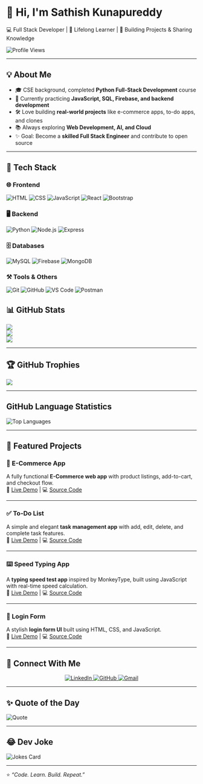 # 👋 Hi, I'm Sathish Kunapureddy  

💻 Full Stack Developer | 🌱 Lifelong Learner | 🚀 Building Projects & Sharing Knowledge  

![Profile Views](https://komarev.com/ghpvc/?username=SATHISH-KUNAPUREDDY&label=Profile%20Views&color=0e75b6&style=flat)

---

## 💡 About Me  
- 🎓 CSE background, completed **Python Full-Stack Development** course  
- 🌱 Currently practicing **JavaScript, SQL, Firebase, and backend development**  
- 🛠️ Love building **real-world projects** like e-commerce apps, to-do apps, and clones  
- 📚 Always exploring **Web Development, AI, and Cloud**  
- ✨ Goal: Become a **skilled Full Stack Engineer** and contribute to open source  

---

## 🚀 Tech Stack

### 🌐 Frontend
![HTML](https://skillicons.dev/icons?i=html)
![CSS](https://skillicons.dev/icons?i=css)
![JavaScript](https://skillicons.dev/icons?i=javascript)
![React](https://skillicons.dev/icons?i=react)
![Bootstrap](https://skillicons.dev/icons?i=bootstrap)

### 🖥️ Backend
![Python](https://skillicons.dev/icons?i=python)
![Node.js](https://skillicons.dev/icons?i=nodejs)
![Express](https://skillicons.dev/icons?i=express)

### 🗄️ Databases
![MySQL](https://skillicons.dev/icons?i=mysql)
![Firebase](https://skillicons.dev/icons?i=firebase)
![MongoDB](https://skillicons.dev/icons?i=mongodb)

### ⚒️ Tools & Others
![Git](https://skillicons.dev/icons?i=git)
![GitHub](https://skillicons.dev/icons?i=github)
![VS Code](https://skillicons.dev/icons?i=vscode)
![Postman](https://skillicons.dev/icons?i=postman)


## 📊 GitHub Stats  

![](https://github-readme-stats.vercel.app/api?username=SATHISH-KUNAPUREDDY&show_icons=true&theme=tokyonight)  
![](https://github-readme-streak-stats.herokuapp.com/?user=SATHISH-KUNAPUREDDY&theme=tokyonight)  
![](https://github-readme-stats.vercel.app/api/top-langs/?username=SATHISH-KUNAPUREDDY&layout=compact&theme=tokyonight)  

---

## 🏆 GitHub Trophies  

![](https://github-profile-trophy.vercel.app/?username=SATHISH-KUNAPUREDDY&theme=tokyonight&no-frame=false&no-bg=false&margin-w=15)  

---

## GitHub Language Statistics

![Top Languages](https://github-readme-stats.vercel.app/api/top-langs/?username=SATHISH-KUNAPUREDDY&layout=compact&theme=radical)

---

## 📂 Featured Projects

### 🛒 E-Commerce App
A fully functional **E-Commerce web app** with product listings, add-to-cart, and checkout flow.  
🔗 [Live Demo](https://sathish-kunapureddy.github.io/javascript/ecommerce/) | 💻 [Source Code](https://github.com/SATHISH-KUNAPUREDDY/javascript/tree/main/ecommerce)

---

### ✅ To-Do List
A simple and elegant **task management app** with add, edit, delete, and complete task features.  
🔗 [Live Demo](https://sathish-kunapureddy.github.io/javascript/todolist/) | 💻 [Source Code](https://github.com/SATHISH-KUNAPUREDDY/javascript/tree/main/todolist)

---

### ⌨️ Speed Typing App
A **typing speed test app** inspired by MonkeyType, built using JavaScript with real-time speed calculation.  
🔗 [Live Demo](https://sathish-kunapureddy.github.io/javascript/speedtype/) | 💻 [Source Code](https://github.com/SATHISH-KUNAPUREDDY/javascript/tree/main/speedtype)

---

### 🔐 Login Form
A stylish **login form UI** built using HTML, CSS, and JavaScript.  
🔗 [Live Demo](https://sathish-kunapureddy.github.io/javascript/loginform/) | 💻 [Source Code](https://github.com/SATHISH-KUNAPUREDDY/javascript/tree/main/loginform)


---

## 🤝 Connect With Me  

<p align="center">
  <a href="https://www.linkedin.com/in/sathish-kunapureddy-854178288/">
    <img src="https://img.shields.io/badge/LinkedIn-blue?style=for-the-badge&logo=linkedin&logoColor=white" alt="LinkedIn"/>
  </a>
  <a href="https://github.com/SATHISH-KUNAPUREDDY">
    <img src="https://img.shields.io/badge/GitHub-000?style=for-the-badge&logo=github&logoColor=white" alt="GitHub"/>
  </a>
  <a href="mailto:sathishkunapureddy@gmail.com">
    <img src="https://img.shields.io/badge/Gmail-D14836?style=for-the-badge&logo=gmail&logoColor=white" alt="Gmail"/>
  </a>
</p>

---

## ✨ Quote of the Day  

![Quote](https://quotes-github-readme.vercel.app/api?type=horizontal&theme=tokyonight)  

---

## 😂 Dev Joke  

![Jokes Card](https://readme-jokes.vercel.app/api?theme=tokyonight)  

---

⭐️ _“Code. Learn. Build. Repeat.”_
